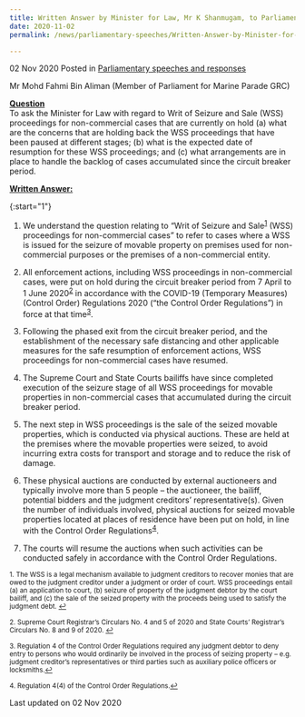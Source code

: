 ```yaml
---
title: Written Answer by Minister for Law, Mr K Shanmugam, to Parliamentary Question on Status of Writ of Seizure and Sale (WSS) Proceedings Currently on Hold
date: 2020-11-02
permalink: /news/parliamentary-speeches/Written-Answer-by-Minister-for-Law-Mr-K-Shanmugam-to-PQ-on-status-of-writ-of-seizure-and-sale-proceedings-currently-on-hold

---
```



02 Nov 2020 Posted in [Parliamentary speeches and responses](/news/parliamentary-speeches)

Mr Mohd Fahmi Bin Aliman (Member of Parliament for Marine Parade GRC)

**<b><u>Question</u></b>**  
To ask the Minister for Law with regard to Writ of Seizure and Sale (WSS) proceedings for non-commercial cases that are currently on hold (a) what are the concerns that are holding back the WSS proceedings that have been paused at different stages; (b) what is the expected date of resumption for these WSS proceedings; and (c) what arrangements are in place to handle the backlog of cases accumulated since the circuit breaker period.

**<b><u>Written Answer:</u></b>**  

{:start="1"}
1. We understand the question relating to “Writ of Seizure and Sale<sup><a href="#fn1" id="ref1">1</a></sup> (WSS) proceedings for non-commercial cases” to refer to cases where a WSS is issued for the seizure of movable property on premises used for non-commercial purposes or the premises of a non-commercial entity.
 
2. All enforcement actions, including WSS proceedings in non-commercial cases, were put on hold during the circuit breaker period from 7 April to 1 June 2020<sup><a href="#fn2" id="ref2">2</a></sup> in accordance with the COVID-19 (Temporary Measures) (Control Order) Regulations 2020 (“the Control Order Regulations”) in force at that time<sup><a href="#fn3" id="ref3">3</a></sup>.
 
3. Following the phased exit from the circuit breaker period, and the establishment of the necessary safe distancing and other applicable measures for the safe resumption of enforcement actions, WSS proceedings for non-commercial cases have resumed.
 
4. The Supreme Court and State Courts bailiffs have since completed execution of the seizure stage of all WSS proceedings for movable properties in non-commercial cases that accumulated during the circuit breaker period.
 
5. The next step in WSS proceedings is the sale of the seized movable properties, which is conducted via physical auctions. These are held at the premises where the movable properties were seized, to avoid incurring extra costs for transport and storage and to reduce the risk of damage.
 
6. These physical auctions are conducted by external auctioneers and typically involve more than 5 people – the auctioneer, the bailiff, potential bidders and the judgment creditors’ representative(s). Given the number of individuals involved, physical auctions for seized movable properties located at places of residence have been put on hold, in line with the Control Order Regulations<sup><a href="#fn4" id="ref4">4</a></sup>.
 
7. The courts will resume the auctions when such activities can be conducted safely in accordance with the Control Order Regulations.


<p><sup id="fn1">1. The WSS is a legal mechanism available to judgment creditors to recover monies that are owed to the judgment creditor under a judgment or order of court. WSS proceedings entail (a) an application to court, (b) seizure of property of the judgment debtor by the court bailiff, and (c) the sale of the seized property with the proceeds being used to satisfy the judgment debt. <a href="#ref1" title="Jump back to footnote 1 in the text.">↩</a></sup></p>

<p><sup id="fn2">2. Supreme Court Registrar’s Circulars No. 4 and 5 of 2020 and State Courts’ Registrar’s Circulars No. 8 and 9 of 2020. <a href="#ref2" title="Jump back to footnote 2 in the text.">↩</a></sup></p>

<p><sup id="fn3">3. Regulation 4 of the Control Order Regulations required any judgment debtor to deny entry to persons who would ordinarily be involved in the process of seizing property – e.g. judgment creditor’s representatives or third parties such as auxiliary police officers or locksmiths.<a href="#ref3" title="Jump back to footnote 3 in the text.">↩</a></sup></p>

<p><sup id="fn4">4. Regulation 4(4) of the Control Order Regulations.<a href="#ref4" title="Jump back to footnote 4 in the text.">↩</a></sup></p>


<p class="right-side-updated">Last updated on 02 Nov 2020</p>
